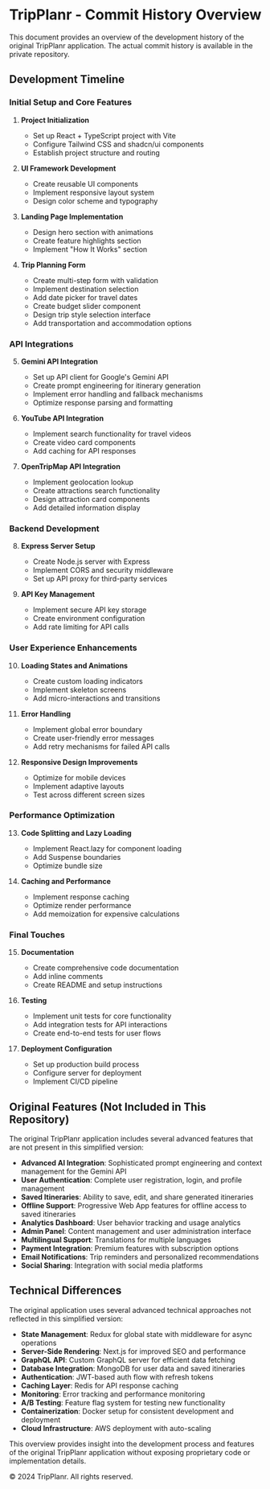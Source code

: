 # TripPlanr - Commit History Overview

This document provides an overview of the development history of the original TripPlanr application. The actual commit history is available in the private repository.

## Development Timeline

### Initial Setup and Core Features

1. **Project Initialization**
   - Set up React + TypeScript project with Vite
   - Configure Tailwind CSS and shadcn/ui components
   - Establish project structure and routing

2. **UI Framework Development**
   - Create reusable UI components
   - Implement responsive layout system
   - Design color scheme and typography

3. **Landing Page Implementation**
   - Design hero section with animations
   - Create feature highlights section
   - Implement "How It Works" section

4. **Trip Planning Form**
   - Create multi-step form with validation
   - Implement destination selection
   - Add date picker for travel dates
   - Create budget slider component
   - Design trip style selection interface
   - Add transportation and accommodation options

### API Integrations

5. **Gemini API Integration**
   - Set up API client for Google's Gemini API
   - Create prompt engineering for itinerary generation
   - Implement error handling and fallback mechanisms
   - Optimize response parsing and formatting

6. **YouTube API Integration**
   - Implement search functionality for travel videos
   - Create video card components
   - Add caching for API responses

7. **OpenTripMap API Integration**
   - Implement geolocation lookup
   - Create attractions search functionality
   - Design attraction card components
   - Add detailed information display

### Backend Development

8. **Express Server Setup**
   - Create Node.js server with Express
   - Implement CORS and security middleware
   - Set up API proxy for third-party services

9. **API Key Management**
   - Implement secure API key storage
   - Create environment configuration
   - Add rate limiting for API calls

### User Experience Enhancements

10. **Loading States and Animations**
    - Create custom loading indicators
    - Implement skeleton screens
    - Add micro-interactions and transitions

11. **Error Handling**
    - Implement global error boundary
    - Create user-friendly error messages
    - Add retry mechanisms for failed API calls

12. **Responsive Design Improvements**
    - Optimize for mobile devices
    - Implement adaptive layouts
    - Test across different screen sizes

### Performance Optimization

13. **Code Splitting and Lazy Loading**
    - Implement React.lazy for component loading
    - Add Suspense boundaries
    - Optimize bundle size

14. **Caching and Performance**
    - Implement response caching
    - Optimize render performance
    - Add memoization for expensive calculations

### Final Touches

15. **Documentation**
    - Create comprehensive code documentation
    - Add inline comments
    - Create README and setup instructions

16. **Testing**
    - Implement unit tests for core functionality
    - Add integration tests for API interactions
    - Create end-to-end tests for user flows

17. **Deployment Configuration**
    - Set up production build process
    - Configure server for deployment
    - Implement CI/CD pipeline

## Original Features (Not Included in This Repository)

The original TripPlanr application includes several advanced features that are not present in this simplified version:

- **Advanced AI Integration**: Sophisticated prompt engineering and context management for the Gemini API
- **User Authentication**: Complete user registration, login, and profile management
- **Saved Itineraries**: Ability to save, edit, and share generated itineraries
- **Offline Support**: Progressive Web App features for offline access to saved itineraries
- **Analytics Dashboard**: User behavior tracking and usage analytics
- **Admin Panel**: Content management and user administration interface
- **Multilingual Support**: Translations for multiple languages
- **Payment Integration**: Premium features with subscription options
- **Email Notifications**: Trip reminders and personalized recommendations
- **Social Sharing**: Integration with social media platforms

## Technical Differences

The original application uses several advanced technical approaches not reflected in this simplified version:

- **State Management**: Redux for global state with middleware for async operations
- **Server-Side Rendering**: Next.js for improved SEO and performance
- **GraphQL API**: Custom GraphQL server for efficient data fetching
- **Database Integration**: MongoDB for user data and saved itineraries
- **Authentication**: JWT-based auth flow with refresh tokens
- **Caching Layer**: Redis for API response caching
- **Monitoring**: Error tracking and performance monitoring
- **A/B Testing**: Feature flag system for testing new functionality
- **Containerization**: Docker setup for consistent development and deployment
- **Cloud Infrastructure**: AWS deployment with auto-scaling

This overview provides insight into the development process and features of the original TripPlanr application without exposing proprietary code or implementation details.

© 2024 TripPlanr. All rights reserved.